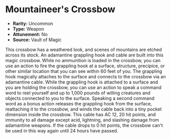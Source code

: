 # Mountaineer's Crossbow

- **Rarity:** Uncommon
- **Type:** Weapon
- **Attunement:** No
- **Source:** Vault of Magic

This crossbow has a weathered look, and scenes of mountains are etched across its stock. An adamantine grappling hook and cable are built into this magic crossbow. While no ammunition is loaded in the crossbow, you can use an action to fire the grappling hook at a surface, structure, precipice, or other similar location that you can see within 60 feet of you. The grappling hook magically attaches to the surface and connects to the crossbow via an adamantine cable. While the grappling hook is attached to a surface and you are holding the crossbow, you can use an action to speak a command word to reel yourself and up to 1,000 pounds of willing creatures and objects connected to you to the surface. Speaking a second command word as a bonus action releases the grappling hook from the surface, reattaching it to the crossbow, and winds the cable back into a tiny pocket dimension inside the crossbow. This cable has AC 12, 20 hit points, and immunity to all damage except acid, lightning, and slashing damage from adamantine weapons. If the cable drops to 0 hit points, the crossbow can't be used in this way again until 24 hours have passed.
